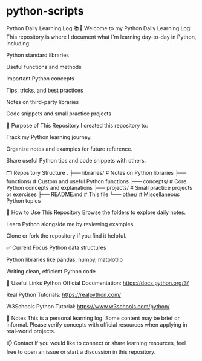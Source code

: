 # python-scripts
Python Daily Learning Log 📚🐍
Welcome to my Python Daily Learning Log!
This repository is where I document what I'm learning day-to-day in Python, including:

Python standard libraries

Useful functions and methods

Important Python concepts

Tips, tricks, and best practices

Notes on third-party libraries

Code snippets and small practice projects

📅 Purpose of This Repository
I created this repository to:

Track my Python learning journey.

Organize notes and examples for future reference.

Share useful Python tips and code snippets with others.

🗂️ Repository Structure
.
├── libraries/ # Notes on Python libraries
├── functions/ # Custom and useful Python functions
├── concepts/ # Core Python concepts and explanations
├── projects/ # Small practice projects or exercises
├── README.md # This file
└── other/ # Miscellaneous Python topics

🚀 How to Use This Repository
Browse the folders to explore daily notes.

Learn Python alongside me by reviewing examples.

Clone or fork the repository if you find it helpful.

✅ Current Focus
Python data structures

Python libraries like pandas, numpy, matplotlib

Writing clean, efficient Python code

🔗 Useful Links
Python Official Documentation: https://docs.python.org/3/

Real Python Tutorials: https://realpython.com/

W3Schools Python Tutorial: https://www.w3schools.com/python/

📌 Notes
This is a personal learning log.
Some content may be brief or informal. Please verify concepts with official resources when applying in real-world projects.

📫 Contact
If you would like to connect or share learning resources, feel free to open an issue or start a discussion in this repository.

